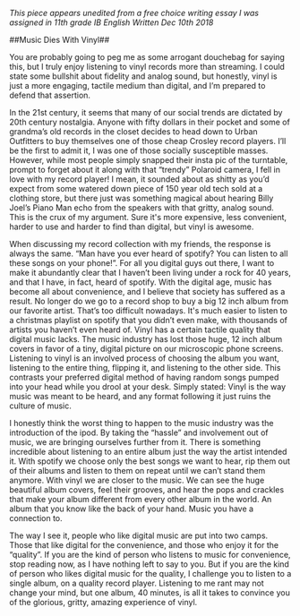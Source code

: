 *This piece appears unedited from a free choice writing essay I was assigned in 11th grade IB English*
*Written Dec 10th 2018*

##Music Dies With Vinyl##

<p>You are probably going to peg me as some arrogant douchebag for saying this, but I truly enjoy listening to vinyl records more than streaming. I could state some bullshit about fidelity and analog sound, but honestly, vinyl is just a more engaging, tactile medium than digital, and I’m prepared to defend that assertion.
</p>

<p>In the 21st century, it seems that many of our social trends are dictated by 20th century nostalgia. Anyone with fifty dollars in their pocket and some of grandma’s old records in the closet decides to head down to Urban Outfitters to buy themselves one of those cheap Crosley record players. I’ll be the first to admit it, I was one of those socially susceptible masses. However, while most people simply snapped their insta pic of the turntable, prompt to forget about it along with that “trendy” Polaroid camera, I fell in love with my record player! I mean, it sounded about as shitty as you’d expect from some watered down piece of 150 year old tech sold at a clothing store, but there just was something magical about hearing Billy Joel’s Piano Man echo from the speakers with that gritty, analog sound. This is the crux of my argument. Sure it's more expensive, less convenient, harder to use and harder to find than digital, but vinyl is awesome.
</p>

<p>When discussing my record collection with my friends, the response is always the same. “Man have you ever heard of spotify? You can listen to all these songs on your phone!”. For all you digital guys out there, I want to make it abundantly clear that I haven’t been living under a rock for 40 years, and that I have, in fact, heard of spotify. With the digital age, music has become all about convenience, and I believe that society has suffered as a result. No longer do we go to a record shop to buy a big 12 inch album from our favorite artist. That’s too difficult nowadays. It's much easier to listen to a christmas playlist on spotify that you didn’t even make, with thousands of artists you haven’t even heard of. Vinyl has a certain tactile quality that digital music lacks. The music industry has lost those huge, 12 inch album covers in favor of a tiny, digital picture on our microscopic phone screens. Listening to vinyl is an involved process of choosing the album you want, listening to the entire thing, flipping it, and listening to the other side. This contrasts your preferred digital method of having random songs pumped into your head while you drool at your desk. Simply stated: Vinyl is the way music was meant to be heard, and any format following it just ruins the culture of music. 
</p>

<p>I honestly think the worst thing to happen to the music industry was the introduction of the ipod. By taking the “hassle” and involvement out of music, we are bringing ourselves further from it. There is something incredible about listening to an entire album  just the way the artist intended it. With spotify we choose only the best songs we want to hear, rip them out of their albums and listen to them on repeat until we can’t stand them anymore. With vinyl we are closer to the music. We can see the huge beautiful album covers, feel their grooves, and hear the pops and crackles that make your album different from every other album in the world. An album that you know like the back of your hand. Music you have a connection to.
</p>

<p>The way I see it, people who like digital music are put into two camps. Those that like digital for the convenience, and those who enjoy it for the “quality”. If you are the kind of person who listens to music for convenience, stop reading now, as I have nothing left to say to you. But if you are the kind of person who likes digital music for the quality, I challenge you to listen to a single album, on a quality record player. Listening to me rant may not change your mind, but one album, 40 minutes, is all it takes to convince you of the glorious, gritty, amazing experience of vinyl.
</p>
